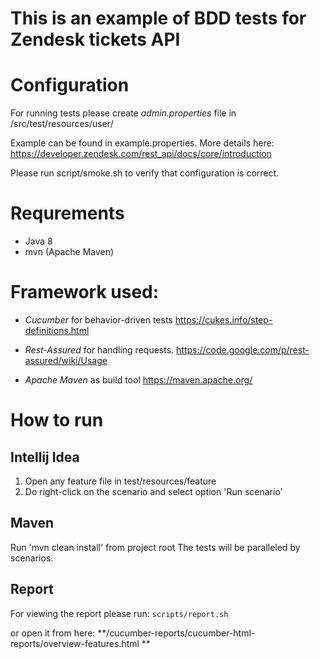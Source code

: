 This is an example of BDD tests for Zendesk tickets API
==============================

# Configuration
For running tests please create *admin.properties* file in /src/test/resources/user/

Example can be found in example.properties.
More details here: https://developer.zendesk.com/rest_api/docs/core/introduction

Please run script/smoke.sh to verify that configuration is correct.

# Requrements
 * Java 8
 * mvn (Apache Maven)

# Framework used:
 *  *Cucumber* for behavior-driven tests
https://cukes.info/step-definitions.html

 * *Rest-Assured* for handling requests.
https://code.google.com/p/rest-assured/wiki/Usage

 * *Apache Maven* as build tool
 https://maven.apache.org/

# How to run 

## Intellij Idea
1. Open any feature file in  test/resources/feature
2. Do right-click on the scenario and select option 'Run scenario'

## Maven
Run 'mvn clean install' from project root
The tests will be paralleled by scenarios.


## Report
For viewing the report please run:
`scripts/report.sh`

or open it from here:
**/cucumber-reports/cucumber-html-reports/overview-features.html **
